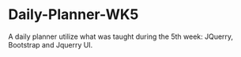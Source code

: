 # Daily-Planner-WK5
A daily planner utilize what was taught during the 5th week: JQuerry, Bootstrap and Jquerry UI.
